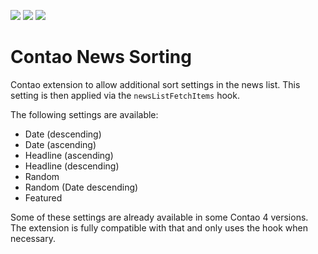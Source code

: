[![](https://img.shields.io/maintenance/yes/2019.svg)](https://github.com/fritzmg/contao-news-sorting)
[![](https://img.shields.io/packagist/v/fritzmg/contao-news-sorting.svg)](https://packagist.org/packages/fritzmg/contao-news-sorting)
[![](https://img.shields.io/packagist/dt/fritzmg/contao-news-sorting.svg)](https://packagist.org/packages/fritzmg/contao-news-sorting)

Contao News Sorting
=====================

Contao extension to allow additional sort settings in the news list. This setting is then applied via the `newsListFetchItems` hook.

The following settings are available:

* Date (descending)
* Date (ascending)
* Headline (ascending)
* Headline (descending)
* Random
* Random (Date descending)
* Featured

Some of these settings are already available in some Contao 4 versions. The extension is fully compatible with that and only uses the hook when necessary.
